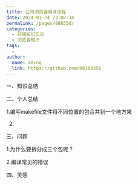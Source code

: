 ```yaml
---
title: 公司浏览器编译流程
date: 2024-01-24 23:08:34
permalink: /pages/88655d/
categories:
  - 前端知识汇总
  - 浏览器知识
tags:
  - 
author: 
  name: aXing
  link: https://github.com/08163356
---
```





一、知识总结

二、个人总结

1.编写makefile文件将不同位置的包合并到一个地方来

2.

三、问题

1.为什么要拆分成三个包呢？

<!-- more -->
2.编译常见的错误



四、灵感

